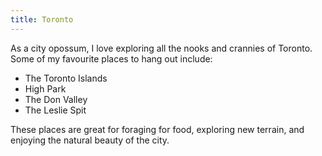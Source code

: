 ```yaml
---
title: Toronto
---
```

As a city opossum, I love exploring all the nooks and crannies of Toronto. Some of my favourite places to hang out include:

-   The Toronto Islands
-   High Park
-   The Don Valley
-   The Leslie Spit

These places are great for foraging for food, exploring new terrain, and enjoying the natural beauty of the city.